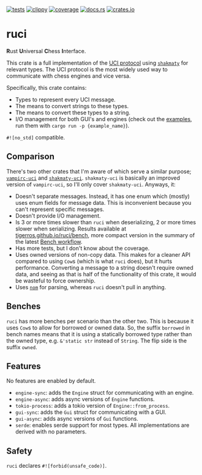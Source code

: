 [![tests](https://img.shields.io/github/actions/workflow/status/tigerros/ruci/test.yml?label=tests)](https://github.com/tigerros/ruci/actions/workflows/test.yml)
[![clippy](https://img.shields.io/github/actions/workflow/status/tigerros/ruci/clippy.yml?label=clippy)](https://github.com/tigerros/ruci/actions/workflows/clippy.yml)
[![coverage](https://img.shields.io/codecov/c/gh/tigerros/ruci)](https://app.codecov.io/gh/tigerros/ruci/)
[![docs.rs](https://img.shields.io/docsrs/ruci?logo=docs.rs&label=docs.rs)](https://docs.rs/ruci/)
[![crates.io](https://img.shields.io/crates/v/ruci?logo=rust)](https://crates.io/crates/ruci)

# ruci
**R**ust **U**niversal **C**hess **I**nterface.

This crate is a full implementation of the [UCI protocol](https://backscattering.de/chess/uci) using [`shakmaty`](https://crates.io/crates/shakmaty) for relevant types.
The UCI protocol is the most widely used way to communicate with chess engines and vice versa.

Specifically, this crate contains:
- Types to represent every UCI message.
- The means to convert strings to these types.
- The means to convert these types to a string.
- I/O management for both GUI's and engines (check out the [examples](https://github.com/tigerros/ruci/tree/master/examples), run them with `cargo run -p {example_name}`).

`#![no_std]` compatible.

## Comparison
There's two other crates that I'm aware of which serve a similar purpose; [`vampirc-uci`](https://crates.io/crates/vampirc-uci) and [`shakmaty-uci`](https://crates.io/crates/shakmaty-uci).
`shakmaty-uci` is basically an improved version of `vampirc-uci`, so I'll only cover `shakmaty-uci`. Anyways, it:

- Doesn't separate messages. Instead, it has one enum which (mostly) uses enum fields for message data. This is inconvenient because you can't represent specific messages.
- Doesn't provide I/O management.
- Is 3 or more times slower than `ruci` when deserializing, 2 or more times slower when serializing. Results available at [tigerros.github.io/ruci/bench](https://tigerros.github.io/ruci/bench), more compact version in the summary of the latest [Bench workflow](https://github.com/tigerros/ruci/actions/workflows/bench.yml).
- Has more tests, but I don't know about the coverage.
- Uses owned versions of non-copy data. This makes for a cleaner API compared to using `Cow`s (which is what `ruci` does), but it hurts performance. Converting a message to a string doesn't require owned data, and seeing as that is half of the functionality of this crate, it would be wasteful to force ownership.
- Uses [`nom`](https://crates.io/crates/nom) for parsing, whereas `ruci` doesn't pull in anything.

## Benches
`ruci` has more benches per scenario than the other two. This is because it uses `Cow`s to allow for borrowed or owned data. So, the suffix `borrowed` in bench names means that it is using a statically borrowed type rather than the owned type, e.g. `&'static str` instead of `String`. The flip side is the suffix `owned`.

## Features
No features are enabled by default.

- `engine-sync`: adds the `Engine` struct for communicating with an engine.
- `engine-async`: adds async versions of `Engine` functions.
- `tokio-process`: adds a tokio version of `Engine::from_process`.
- `gui-sync`: adds the `Gui` struct for communicating with a GUI.
- `gui-async`: adds async versions of `Gui` functions.
- `serde`: enables serde support for most types. All implementations are derived with no parameters.

## Safety
`ruci` declares `#![forbid(unsafe_code)]`.